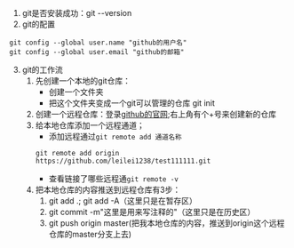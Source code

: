 1. git是否安装成功：git --version
2. git的配置
```
git config --global user.name "github的用户名"
git config --global user.email "github的邮箱"
```
3. git的工作流
    1. 先创建一个本地的git仓库：
        - 创建一个文件夹
        - 把这个文件夹变成一个git可以管理的仓库 git init
    2. 创建一个远程仓库：登录[github的官网](github.com);右上角有个+号来创建新的仓库
    3. 给本地仓库添加一个远程通道；
        - 添加远程通过`git remote add 通道名称`
        ```
        git remote add origin https://github.com/leilei1238/test111111.git
        ```
        - 查看链接了哪些远程通`git remote -v`
    4. 把本地仓库的内容推送到远程仓库有3步：
        1. git add .; git add -A（这里只是在暂存区）
        2. git commit -m"这里是用来写注释的"（这里只是在历史区）
        3. git push origin master(把我本地仓库的内容，推送到origin这个远程仓库的master分支上去)
